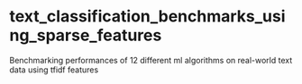 # text_classification_benchmarks_using_sparse_features
Benchmarking performances of 12 different ml algorithms on real-world text data using tfidf features

